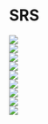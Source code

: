 # SRS
![](https://github.com/09143797/SRS/blob/master/login.png)<br/>
![](https://github.com/09143797/SRS/blob/master/success.png)<br/>
![](https://github.com/09143797/SRS/blob/master/fail.png)<br/>
![](https://github.com/09143797/SRS/blob/master/enrollCourse.png)<br/>
![](https://github.com/09143797/SRS/blob/master/enrollsuccess.png)<br/>
![](https://github.com/09143797/SRS/blob/master/1.png)<br/>
![](https://github.com/09143797/SRS/blob/master/2.png)<br/>
![](https://github.com/09143797/SRS/blob/master/3.png)<br/>
![](https://github.com/09143797/SRS/blob/master/4.png)<br/>
